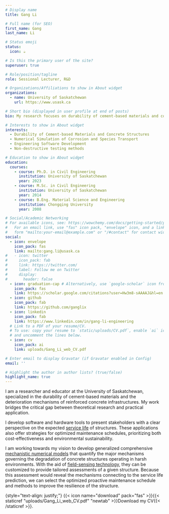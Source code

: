 ```yaml
---
# Display name
title: Gang Li

# Full name (for SEO)
first_name: Gang
last_name: Li

# Status emoji
status:
  icon: ☕️

# Is this the primary user of the site?
superuser: true

# Role/position/tagline
role: Sessional Lecturer, R&D

# Organizations/Affiliations to show in About widget
organizations:
  - name: University of Saskatchewan
    url: https://www.usask.ca

# Short bio (displayed in user profile at end of posts)
bio: My research focuses on durability of cement-based materials and concrete infrastructures.

# Interests to show in About widget
interests:
  - Durability of Cement-based Materials and Concrete Structures
  - Numerical Simulation of Corrosion and Species Transport
  - Engineering Software Development
  - Non-destructive testing methods

# Education to show in About widget
education:
  courses:
    - course: Ph.D. in Civil Engineering
      institution: University of Saskatchewan
      year: 2023
    - course: M.Sc. in Civil Engineering
      institution: University of Saskatchewan
      year: 2014
    - course: B.Eng. Material Science and Engineering
      institution: Chongqing University
      year: 2008

# Social/Academic Networking
# For available icons, see: https://wowchemy.com/docs/getting-started/page-builder/#icons
#   For an email link, use "fas" icon pack, "envelope" icon, and a link in the
#   form "mailto:your-email@example.com" or "/#contact" for contact widget.
social:
  - icon: envelope
    icon_pack: fas
    link: mailto:gang.li@usask.ca
#   - icon: twitter
#     icon_pack: fab
#     link: https://twitter.com/
#     label: Follow me on Twitter
#     display:
#       header: false
  - icon: graduation-cap # Alternatively, use `google-scholar` icon from `ai` icon pack
    icon_pack: fas
    link: https://scholar.google.com/citations?user=Hw3m8-sAAAAJ&hl=en
  - icon: github
    icon_pack: fab
    link: https://github.com/ganglix
  - icon: linkedin
    icon_pack: fab
    link: https://www.linkedin.com/in/gang-li-engineering
  # Link to a PDF of your resume/CV.
  # To use: copy your resume to `static/uploads/CV.pdf`, enable `ai` icons in `params.yaml`,
  # and uncomment the lines below.
  - icon: cv
    icon_pack: ai
    link: uploads/Gang_Li_web_CV.pdf

# Enter email to display Gravatar (if Gravatar enabled in Config)
email: ''

# Highlight the author in author lists? (true/false)
highlight_name: true
---
```


I am a researcher and educator at the University of Saskatchewan, specialized in the durability of cement-based materials and the deterioration mechanisms of reinforced concrete infrastructures. My work bridges the critical gap between theoretical research and practical application.

I develop software and hardware tools to present stakeholders with a clear perspective on the expected [service life](./tag/service-life) of structures. These applications also offer strategies for optimized maintenance schedules, prioritizing both cost-effectiveness and environmental sustainability.  

I am working towards my vision to develop generalized comprehensive [mechanistic numerical models](./tag/numerical-simulation) that quantify the major mechanisms governing the degradation of concrete structures operating in harsh environments. With the aid of [field-sensing technology](./tag/sensor), they can be customized to provide tailored assessments of a given structure. Because this assessment would reveal the mechanisms connecting to the service life prediction, we can select the optimized proactive maintenance schedule and methods to improve the resilience of the structure.

{style="text-align: justify;"}
{{< icon name="download" pack="fas" >}}{{< staticref "uploads/Gang_Li_web_CV.pdf" "newtab" >}}Download my CV{{< /staticref >}}.